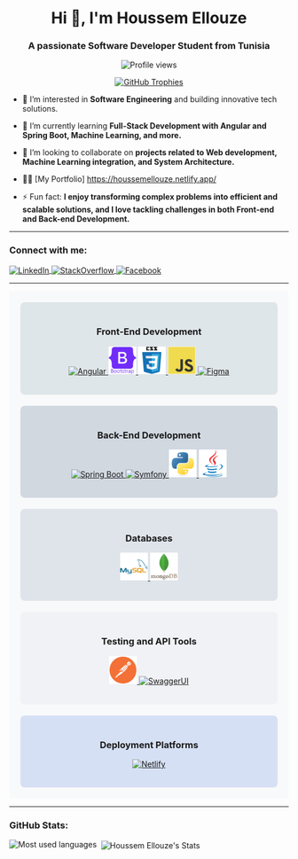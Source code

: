 
<h1 align="center">Hi 👋, I'm Houssem Ellouze</h1>
<h3 align="center">A passionate Software Developer Student from Tunisia</h3>

<p align="center"> 
  <img src="https://komarev.com/ghpvc/?username=houssem-ellouze&label=Profile%20views&color=0e75b6&style=flat" alt="Profile views" />
</p>

<p align="center">
  <a href="https://github.com/ryo-ma/github-profile-trophy">
    <img src="https://github-profile-trophy.vercel.app/?username=houssem-ellouze&theme=onedark&margin-w=15&margin-h=15" alt="GitHub Trophies" />
  </a>
</p>


- 🔭 I’m interested in **Software Engineering** and building innovative tech solutions.
  
- 🌱 I’m currently learning **Full-Stack Development with Angular and Spring Boot, Machine Learning, and more.**

- 👯 I’m looking to collaborate on **projects related to Web development, Machine Learning integration, and System Architecture.**

- 👨‍💻 [My Portfolio] https://houssemellouze.netlify.app/

- ⚡ Fun fact: **I enjoy transforming complex problems into efficient and scalable solutions, and I love tackling challenges in both Front-end and Back-end Development.**

---

<h3 align="left">Connect with me:</h3>
<p align="left">
  <a href="https://linkedin.com/in/houssem-ellouze-b51b0b211" target="blank">
    <img align="center" src="https://raw.githubusercontent.com/rahuldkjain/github-profile-readme-generator/master/src/images/icons/Social/linked-in-alt.svg" alt="LinkedIn" height="50" width="50" />
  </a>
  <a href="https://stackoverflow.com/users/houssem-ellouze" target="blank">
    <img align="center" src="https://raw.githubusercontent.com/rahuldkjain/github-profile-readme-generator/master/src/images/icons/Social/stack-overflow.svg" alt="StackOverflow" height="50" width="50" />
  </a>
  <a href="https://fb.com/100090082430281" target="blank">
    <img align="center" src="https://raw.githubusercontent.com/rahuldkjain/github-profile-readme-generator/master/src/images/icons/Social/facebook.svg" alt="Facebook" height="50" width="50" />
  </a>
</p>

---
<div style="display: flex; flex-wrap: wrap; gap: 20px; justify-content: space-around; padding: 20px; background-color: #f8f9fa;">
  <div style="flex: 1; min-width: 300px; background-color: #dfe6e9; padding: 20px; border-radius: 8px;">
    <h3 align="center">Front-End Development</h3>
    <p align="center">
      <a href="https://angular.io" target="_blank">
        <img src="https://angular.io/assets/images/logos/angular/angular.svg" alt="Angular" width="50" height="50"/>
      </a>
      <a href="https://getbootstrap.com" target="_blank">
        <img src="https://raw.githubusercontent.com/devicons/devicon/master/icons/bootstrap/bootstrap-plain-wordmark.svg" alt="Bootstrap" width="50" height="50"/>
      </a>
      <a href="https://www.w3schools.com/css/" target="_blank">
        <img src="https://raw.githubusercontent.com/devicons/devicon/master/icons/css3/css3-original-wordmark.svg" alt="CSS3" width="50" height="50"/>
      </a>
      <a href="https://developer.mozilla.org/en-US/docs/Web/JavaScript" target="_blank">
        <img src="https://raw.githubusercontent.com/devicons/devicon/master/icons/javascript/javascript-original.svg" alt="JavaScript" width="50" height="50"/>
      </a>
      <a href="https://figma.com/" target="_blank">
        <img src="https://www.vectorlogo.zone/logos/figma/figma-icon.svg" alt="Figma" width="50" height="50"/>
      </a>
    </p>
  </div>

  <div style="flex: 1; min-width: 300px; background-color: #d1d8e0; padding: 20px; border-radius: 8px;">
    <h3 align="center">Back-End Development</h3>
    <p align="center">
      <a href="https://spring.io/" target="_blank">
        <img src="https://www.vectorlogo.zone/logos/springio/springio-icon.svg" alt="Spring Boot" width="50" height="50"/>
      </a>
      <a href="https://symfony.com/" target="_blank">
        <img src="https://symfony.com/logos/symfony_black_03.svg" alt="Symfony" width="50" height="50"/>
      </a>
      <a href="https://www.python.org" target="_blank">
        <img src="https://raw.githubusercontent.com/devicons/devicon/master/icons/python/python-original.svg" alt="Python" width="50" height="50"/>
      </a>
      <a href="https://www.java.com" target="_blank">
        <img src="https://raw.githubusercontent.com/devicons/devicon/master/icons/java/java-original.svg" alt="Java" width="50" height="50"/>
      </a>
    </p>
  </div>

  <div style="flex: 1; min-width: 300px; background-color: #dfe4ea; padding: 20px; border-radius: 8px;">
    <h3 align="center">Databases</h3>
    <p align="center">
      <a href="https://www.mysql.com/" target="_blank">
        <img src="https://raw.githubusercontent.com/devicons/devicon/master/icons/mysql/mysql-original-wordmark.svg" alt="MySQL" width="50" height="50"/>
      </a>
      <a href="https://www.mongodb.com/" target="_blank">
        <img src="https://raw.githubusercontent.com/devicons/devicon/master/icons/mongodb/mongodb-original-wordmark.svg" alt="MongoDB" width="50" height="50"/>
      </a>
    </p>
  </div>

  <div style="flex: 1; min-width: 300px; background-color: #f1f2f6; padding: 20px; border-radius: 8px;">
    <h3 align="center">Testing and API Tools</h3>
    <p align="center">
      <a href="https://www.postman.com" target="_blank">
        <img src="https://raw.githubusercontent.com/devicons/devicon/master/icons/postman/postman-original.svg" alt="Postman" width="50" height="50"/>
      </a>
      <a href="https://swagger.io/tools/swagger-ui/" target="_blank">
        <img src="https://static1.smartbear.co/swagger/media/assets/images/swagger_logo.svg" alt="SwaggerUI" width="50" height="50"/>
      </a>
    </p>
  </div>

  <div style="flex: 1; min-width: 300px; background-color: #d6e0f5; padding: 20px; border-radius: 8px;">
    <h3 align="center">Deployment Platforms</h3>
    <p align="center">
      <a href="https://www.netlify.com" target="_blank">
        <img src="https://cdn.iconscout.com/icon/free/png-256/netlify-3628945-3029960.png" alt="Netlify" width="50" height="50"/>
      </a>
    </p>
  </div>
</div>






---

<h3 align="left">GitHub Stats:</h3>
<p>
  <img align="left" src="https://github-readme-stats.vercel.app/api/top-langs?username=houssem-ellouze&show_icons=true&locale=en&layout=compact&theme=radical" alt="Most used languages" />
</p>

<p>&nbsp;
  <img align="center" src="https://github-readme-stats.vercel.app/api?username=houssem-ellouze&show_icons=true&locale=en&theme=radical" alt="Houssem Ellouze's Stats" />
</p>



